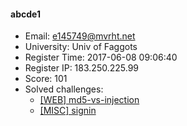 #### abcde1  

* Email: e145749@mvrht.net  
* University: Univ of Faggots  
* Register Time: 2017-06-08 09:06:40  
* Register IP: 183.250.225.99  
* Score: 101  
* Solved challenges: 
  * [[WEB] md5-vs-injection](https://github.com/SniperOJ/Challenges/blob/master/web/md5-vs-injection.json)  
  * [[MISC] signin](https://github.com/SniperOJ/Challenges/blob/master/misc/signin.json)  
